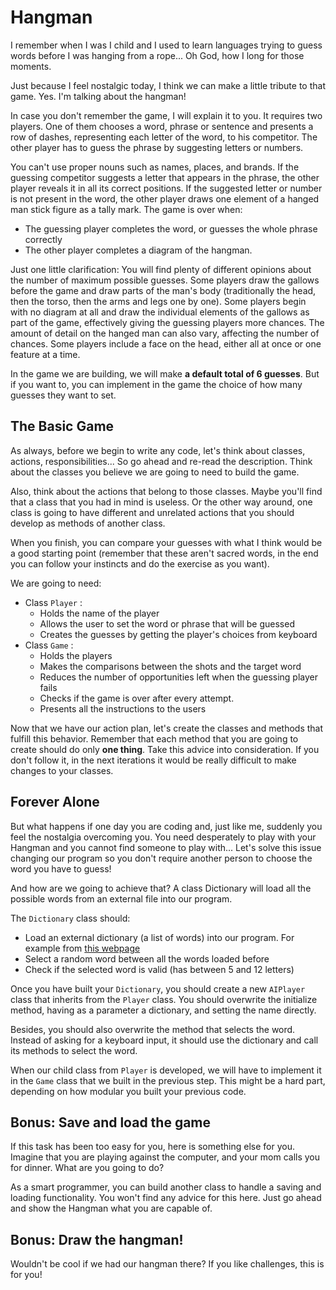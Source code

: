 # Hangman

I remember when I was I child and I used to learn languages trying to guess words before I was hanging from a rope... Oh God, how I long for those moments.

Just because I feel nostalgic today,  I think we can make a little tribute to that game. Yes. I'm talking about the hangman!

In case you don't remember the game, I will explain it to you. It requires two players. One of them chooses a word, phrase or sentence and presents a row of dashes, representing each letter of the word, to his competitor. The other player has to guess the phrase by suggesting letters or numbers.

You can't use proper nouns such as names, places, and brands. If the guessing competitor suggests a letter that appears in the phrase, the other player reveals it in all its correct positions. If the suggested letter or number is not present in the word, the other player draws one element of a hanged man stick figure as a tally mark. The game is over when:

* The guessing player completes the word, or guesses the whole phrase correctly
* The other player completes a diagram of the hangman.

Just one little clarification: You will find plenty of different opinions about the number of maximum possible guesses. Some players draw the gallows before the game and draw parts of the man's body (traditionally the head, then the torso, then the arms and legs one by one). Some players begin with no diagram at all and draw the individual elements of the gallows as part of the game, effectively giving the guessing players more chances. The amount of detail on the hanged man can also vary, affecting the number of chances. Some players include a face on the head, either all at once or one feature at a time.

In the game we are building, we will make  **a default total of 6 guesses**. But if you want to, you can implement in the game the choice of how many guesses they want to set. 


## The Basic Game

As always, before we begin to write any code, let's think about classes, actions, responsibilities... So go ahead and re-read the description. Think about the classes you believe we are going to need to build the game. 

Also, think about the actions that belong to those classes. Maybe you'll find that a class that you had in mind is useless. Or the other way around, one class is going to have different and unrelated actions that you should develop as methods of another class.

When you finish, you can compare your guesses with what I think  would be a good starting point (remember that these aren't sacred words, in the end you can follow your instincts and do the exercise as you want).

We are going to need:
* Class `Player` :
  * Holds the name of the player
  * Allows the user to set the word or phrase that will be guessed
  * Creates the guesses by getting the player's choices from keyboard
* Class `Game` : 
  * Holds the players
  * Makes the comparisons between the shots and the target word
  * Reduces the number of opportunities left when the guessing player fails
  * Checks if the game is over after every attempt.
  * Presents all the instructions to the users

Now that we have our action plan, let's create the classes and methods that fulfill this behavior. Remember that each method that you are going to create should do only **one thing**. Take this advice into consideration. If you don't follow it, in the next iterations it would be really difficult to make changes to your classes.

## Forever Alone

But what happens if one day you are coding and, just like me, suddenly you feel the nostalgia overcoming you. You need desperately to play with your Hangman and you cannot find someone to play with... Let's solve this issue changing our program so you don't require another person to choose the word you have to guess!

And how are we going to achieve that? A class Dictionary will load all the possible words from an external file into our program.

The `Dictionary` class should:
* Load an external dictionary (a list of words) into our program. For example from [this webpage](http://scrapmaker.com/)
* Select a random word between all the words loaded before
* Check if the selected word is valid (has between 5 and 12 letters)

Once you have built your `Dictionary`, you should create a new `AIPlayer` class that inherits from the `Player` class. You should overwrite the initialize method, having as a parameter a dictionary, and setting the name directly. 

Besides, you should also overwrite the method that selects the word. Instead of asking for a keyboard input, it should use the dictionary and call its methods to select the word. 

When our child class from `Player` is developed, we will have to implement it in the `Game` class that we built in the previous step. This might be a hard part, depending on how modular you built your previous code.
 
## Bonus: Save and load the game

If this task has been too easy for you, here is something else for you. Imagine that you are playing against the computer, and your mom calls you for dinner. What are you going to do? 

As a smart programmer, you can build another class to handle a saving and loading functionality. You won't find any advice for this here. Just go ahead and show the Hangman what you are capable of.

## Bonus: Draw the hangman!
Wouldn't be cool if we had our hangman there? If you like challenges, this is for you!